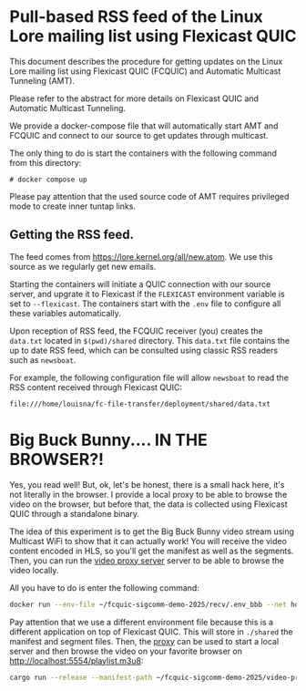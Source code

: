 # Pull-based RSS feed of the Linux Lore mailing list using Flexicast QUIC

This document describes the procedure for getting updates on the Linux Lore mailing list using Flexicast QUIC (FCQUIC) and Automatic Multicast Tunneling (AMT).

Please refer to the abstract for more details on Flexicast QUIC and Automatic Multicast Tunneling.

We provide a docker-compose file that will automatically start AMT and FCQUIC and connect to our source to get updates through multicast.

The only thing to do is start the containers with the following command from this directory:
```
# docker compose up
```

Please pay attention that the used source code of AMT requires privileged mode to create inner tuntap links.

## Getting the RSS feed.

The feed comes from https://lore.kernel.org/all/new.atom. We use this source as we regularly get new emails.

Starting the containers will initiate a QUIC connection with our source server, and upgrate it to Flexicast if the `FLEXICAST` environment variable is set to `--flexicast`. The containers start with the `.env` file to configure all these variables automatically.

Upon reception of RSS feed, the FCQUIC receiver (you) creates the `data.txt` located in `$(pwd)/shared` directory. This `data.txt` file contains the up to date RSS feed, which can be consulted using classic RSS readers such as `newsboat`.

For example, the following configuration file will allow `newsboat` to read the RSS content received through Flexicast QUIC:

```
file:///home/louisna/fc-file-transfer/deployment/shared/data.txt
```

# Big Buck Bunny.... IN THE BROWSER?!

Yes, you read well!
But, ok, let's be honest, there is a small hack here, it's not literally in the browser.
I provide a local proxy to be able to browse the video on the browser, but before that, the data is collected using Flexicast QUIC through a standalone binary.

The idea of this experiment is to get the Big Buck Bunny video stream using Multicast WiFi to show that it can actually work!
You will receive the video content encoded in HLS, so you'll get the manifest as well as the segments.
Then, you can run the [video proxy server](/video-proxy/) server to be able to browse the video locally.

All you have to do is enter the following command:

```bash
docker run --env-file ~/fcquic-sigcomm-demo-2025/recv/.env_bbb --net host -v ./shared:/shared -t louisna/deployment-fcquic
```

Pay attention that we use a different environment file because this is a different application on top of Flexicast QUIC.
This will store in `./shared` the manifest and segment files. Then, the [proxy](/video-proxy/) can be used to start a local server and then browse the video on your favorite browser on [http://localhost:5554/playlist.m3u8](http://localhost:5554/playlist.m3u8):

```bash
cargo run --release --manifest-path ~/fcquic-sigcomm-demo-2025/video-proxy/Cargo.toml
```

